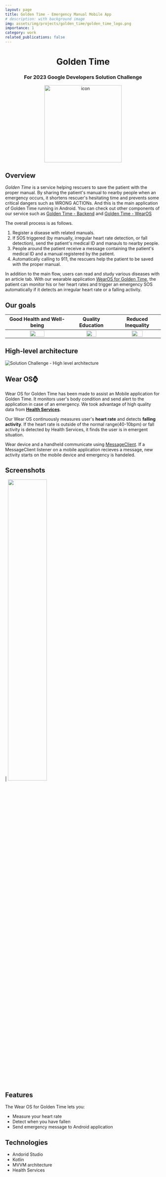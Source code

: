 ```yaml
---
layout: page
title: Golden Time - Emergency Manual Mobile App
# description: with background image
img: assets/img/projects/golden_time/golden_time_logo.png
importance: 1
category: work
related_publications: false
---
```


<h1 align="center">Golden Time</h1>
<h3 align="center">For 2023 Google Developers Solution Challenge</h3>
<p align="center">
  <img src="https://user-images.githubusercontent.com/11978494/228843932-c59e03fb-d4e7-458d-a548-58e80583a7ea.png" alt="icon" width="250" height="250">
</p>

## Overview

*Golden Time* is a service helping rescuers to save the patient with the proper manual. By sharing the patient's manual to nearby people when an emergency occurs, it shortens rescuer's hesitating time and prevents some critical dangers such as WRONG ACTIONs. And this is the main application of Golden Time running in Android. You can check out other components of our service such as [Golden Time - Backend](https://github.com/gdsc-ys/golden-time-backend) and [Golden Time - WearOS](https://github.com/gdsc-ys/golden-time-wearos)

The overall process is as follows.
1. Register a disease with related manuals.
2. If SOS triggered (by manually, irregular heart rate detection, or fall detection), send the patient's medical ID and manauls to nearby people.
3. People around the patient receive a message containing the patient's medical ID and a manual registered by the patient.
4. Automatically calling to 911, the rescuers help the patient to be saved with the proper manual.

In addition to the main flow, users can read and study various diseases with an article tab.
With our wearable application [WearOS for Golden Time](https://github.com/gdsc-ys/golden-time-wearos), the patient can monitor his or her heart rates and trigger an emergency SOS automatically if it detects an irregular heart rate or a falling activity.

## Our goals

| Good Health and Well-being | Quality Education | Reduced Inequality |
|:-:|:-:|:-:|
| <img width="50%" src="https://user-images.githubusercontent.com/11978494/229120095-200494e8-a916-4387-bee3-70477d2b4824.png"> | <img width="50%" src="https://user-images.githubusercontent.com/11978494/229120393-90b52bc9-94e1-4c8b-b709-25d8c4dfe423.png"> | <img width="50%" src="https://user-images.githubusercontent.com/11978494/229120495-43c49966-c735-4ebd-97f5-0d92ce349f5f.png"> |

## High-level architecture

![Solution Challenge - High level architecture](https://user-images.githubusercontent.com/11978494/229120978-77f4b040-933d-42a6-880c-fd1e2fd4f0bb.png)


## Wear OS⌚
Wear OS for Golden Time has been made to assist an Mobile application for Golden Time. It monitors user's body condition and send alert to the application in case of an emergency. We took advantage of high quality data from **[Health Services](https://developer.android.com/training/wearables/health-services)**.

Our Wear OS continuously measures user's **heart rate** and detects **falling activity**. If the heart rate is outside of the normal range(40-10bpm) or fall activity is detected by Health Services, it finds the user is in emergent situation.

Wear device and a handheld communicate using [MessageClient](https://developer.android.com/training/wearables/data/messages). If a MessageClient listener on a mobile application recieves a message, new activity starts on the mobile device and emergency is handeled.

## Screenshots
| <img width="50%" src="https://user-images.githubusercontent.com/11978494/229343034-d82c56eb-a26c-45ee-8e00-318b7b4eca73.png"> 


## Features
The Wear OS for Golden Time lets you:
- Measure your heart rate
- Detect when you have fallen
- Send emergency message to Android application

## Technologies
- Andorid Studio
- Kotlin
- MVVM architecture
- Health Services
